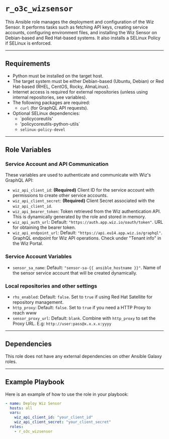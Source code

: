 # `r_o3c_wizsensor`

This Ansible role manages the deployment and configuration of the Wiz Sensor. It performs tasks such as fetching API keys, creating service accounts, configuring environment files, and installing the Wiz Sensor on Debian-based and Red Hat-based systems. It also installs a SELinux Policy if SELinux is enforced.

---

## Requirements

- Python must be installed on the target host.
- The target system must be either Debian-based (Ubuntu, Debian) or Red Hat-based (RHEL, CentOS, Rocky, AlmaLinux).
- Internet access is required for external repositories (unless using internal repositories, see variables).
- The following packages are required:
  - `curl` (for GraphQL API requests).
- Optional SELinux dependencies:
  - `policycoreutils'
  - 'policycoreutils-python-utils`
  - `selinux-policy-devel`
---

## Role Variables

### Service Account and API Communication
These variables are used to authenticate and communicate with Wiz's GraphQL API:

- `wiz_api_client_id`: **(Required)** Client ID for the service account with permissions to create other service accounts.
- `wiz_api_client_secret`: **(Required)** Client Secret associated with the `wiz_api_client_id`.
- `wiz_api_bearer_token`: Token retrieved from the Wiz authentication API. This is dynamically generated by the role and stored in memory.
- `wiz_api_auth_url`: Default: `"https://auth.app.wiz.io/oauth/token"`. URL for obtaining the bearer token.
- `wiz_api_endpoint_url`: Default: `"https://api.eu14.app.wiz.io/graphql"`. GraphQL endpoint for Wiz API operations. Check under "Tenant info" in the Wiz Portal.

### Service Account Variables
- `sensor_sa_name`: Default: `"sensor-sa-{{ ansible_hostname }}"`. Name of the sensor service account that will be created dynamically.

### Local repositories and other settings
- `rhs_enabled`: Default: `false`. Set to `true` if using Red Hat Satellite for repository management.
- `http_proxy`: Default: `false`. Set to `true` if you need a HTTP Proxy to reach www
- `sensor_proxy_url`: Default: `blank`. Combine with `http_proxy` to set the Proxy URL. E.g: `http://user:pass@x.x.x.x:yyyy`
---

## Dependencies

This role does not have any external dependencies on other Ansible Galaxy roles.

---

## Example Playbook

Here is an example of how to use the role in your playbook:

```yaml
- name: Deploy Wiz Sensor
  hosts: all
  vars:
    wiz_api_client_id: "your_client_id"
    wiz_api_client_secret: "your_client_secret"
  roles:
    - r_o3c_wizsensor

